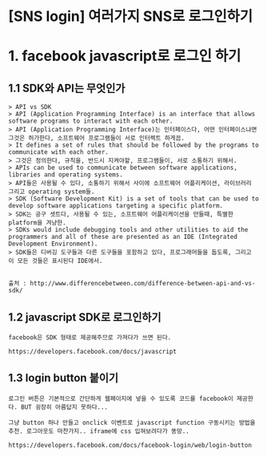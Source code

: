 [SNS login] 여러가지 SNS로 로그인하기
==========

# 1. facebook javascript로 로그인 하기
## 1.1 SDK와 API는 무엇인가
    > API vs SDK 
    > API (Application Programming Interface) is an interface that allows software programs to interact with each other. 
    > API (Application Programming Interface)는 인터페이스다, 어떤 인터페이스냐면 그것은 허가한다, 소프트웨어 프로그램들이 서로 인터렉트 하게끔.
    > It defines a set of rules that should be followed by the programs to communicate with each other.
    > 그것은 정의한다, 규칙을, 반드시 지켜야할, 프로그램들이, 서로 소통하기 위해서.
    > APIs can be used to communicate between software applications, libraries and operating systems. 
    > API들은 사용될 수 있다, 소통하기 위해서 사이에 소프트웨어 어플리케이션, 라이브러리 그리고 operating system들.
    > SDK (Software Development Kit) is a set of tools that can be used to develop software applications targeting a specific platform.
    > SDK는 공구 셋트다, 사용될 수 있는, 소프트웨어 어플리케이션을 만들때, 특별한 platform을 겨냥한.
    > SDKs would include debugging tools and other utilities to aid the programmers and all of these are presented as an IDE (Integrated Development Environment).
    > SDK들은 디버깅 도구들과 다른 도구들을 포함하고 있다, 프로그래머들을 돕도록, 그리고 이 모든 것들은 표시된다 IDE에서.
    
    
    출처 : http://www.differencebetween.com/difference-between-api-and-vs-sdk/
    
## 1.2 javascript SDK로 로그인하기
    facebook은 SDK 형태로 제공해주므로 가져다가 쓰면 된다.
    
    https://developers.facebook.com/docs/javascript
    
## 1.3 login button 붙이기
    로그인 버튼은 기본적으로 간단하게 웹페이지에 넣을 수 있도록 코드를 facebook이 제공한다. BUT 굉장히 아름답지 못하다...
    
    그냥 button 하나 만들고 onclick 이벤트로 javascript function 구동시키는 방법을 추천. 로그아웃도 마찬가지.. iframe에 css 입혀보려다가 똥망..
    
    https://developers.facebook.com/docs/facebook-login/web/login-button